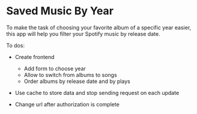 # Saved Music By Year

To make the task of choosing your favorite album of a specific year easier, this
app will help you filter your Spotify music by release date.

To dos:

* Create frontend
  * Add form to choose year
  * Allow to switch from albums to songs
  * Order albums by release date and by plays

* Use cache to store data and stop sending request on each update
* Change url after authorization is complete
